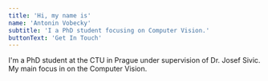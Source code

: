 ```yaml
---
title: 'Hi, my name is'
name: 'Antonin Vobecky'
subtitle: 'I a PhD student focusing on Computer Vision.'
buttonText: 'Get In Touch'
---
```


I'm a PhD student at the CTU in Prague under supervision of Dr. Josef Sivic. My main focus in on the Computer Vision.
